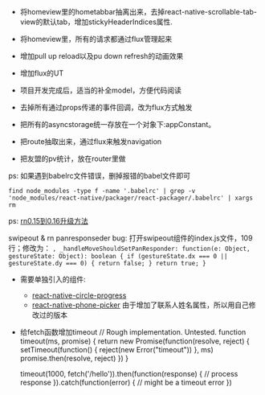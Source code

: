 - 将homeview里的hometabbar抽离出来，去掉react-native-scrollable-tab-view的默认tab，增加stickyHeaderIndices属性.

- 将homeview里，所有的请求都通过flux管理起来

<WIP>

- 增加pull up reload以及pu down refresh的动画效果

- 增加flux的UT

- 项目开发完成后，适当的补全model，方便代码阅读

- 去掉所有通过props传递的事件回调，改为flux方式触发

- 把所有的asyncstorage统一存放在一个对象下:appConstant。

- 把route抽取出来，通过flux来触发navigation

- 把友盟的pv统计，放在router里做

ps: 如果遇到babelrc文件错误，删掉报错的babel文件即可

`find node_modules -type f -name '.babelrc' | grep -v 'node_modules/react-native/packager/react-packager/.babelrc' | xargs rm`

ps: [rn0.15到0.16升级方法](https://gist.github.com/plougsgaard/33297a026ed549d910af)

swipeout & rn panresponseder bug: 打开swipeout组件的index.js文件，109行；修改为：
`, _handleMoveShouldSetPanResponder: function(e: Object, gestureState: Object): boolean {
  if (gestureState.dx === 0 || gestureState.dy === 0) {
      return false;
    }
    return true;
  }`

  - 需要单独引入的组件:
    - [react-native-circle-progress](https://github.com/guodong000/react-native-circle-progress.git)
    - [react-native-phone-picker](git@github.com:daemonchen/react-native-phone-picker.git) 由于增加了联系人姓名属性，所以用自己修改过的版本

- 给fetch函数增加timeout
    // Rough implementation. Untested.
    function timeout(ms, promise) {
      return new Promise(function(resolve, reject) {
        setTimeout(function() {
          reject(new Error("timeout"))
        }, ms)
        promise.then(resolve, reject)
      })
    }

    timeout(1000, fetch('/hello')).then(function(response) {
      // process response
    }).catch(function(error) {
      // might be a timeout error
    })